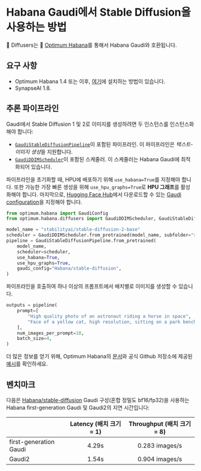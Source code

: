 <!--Copyright 2023 The HuggingFace Team. All rights reserved.

Licensed under the Apache License, Version 2.0 (the "License"); you may not use this file except in compliance with
the License. You may obtain a copy of the License at

http://www.apache.org/licenses/LICENSE-2.0

Unless required by applicable law or agreed to in writing, software distributed under the License is distributed on
an "AS IS" BASIS, WITHOUT WARRANTIES OR CONDITIONS OF ANY KIND, either express or implied. See the License for the
specific language governing permissions and limitations under the License.
-->

# Habana Gaudi에서 Stable Diffusion을 사용하는 방법

🤗 Diffusers는 🤗 [Optimum Habana](https://huggingface.co/docs/optimum/habana/usage_guides/stable_diffusion)를 통해서 Habana Gaudi와 호환됩니다.

## 요구 사항

- Optimum Habana 1.4 또는 이후, [여기](https://huggingface.co/docs/optimum/habana/installation)에 설치하는 방법이 있습니다.
- SynapseAI 1.8.


## 추론 파이프라인

Gaudi에서 Stable Diffusion 1 및 2로 이미지를 생성하려면 두 인스턴스를 인스턴스화해야 합니다:
- [`GaudiStableDiffusionPipeline`](https://huggingface.co/docs/optimum/habana/package_reference/stable_diffusion_pipeline)이 포함된 파이프라인. 이 파이프라인은 *텍스트-이미지 생성*을 지원합니다.
- [`GaudiDDIMScheduler`](https://huggingface.co/docs/optimum/habana/package_reference/stable_diffusion_pipeline#optimum.habana.diffusers.GaudiDDIMScheduler)이 포함된 스케줄러. 이 스케줄러는 Habana Gaudi에 최적화되어 있습니다.

파이프라인을 초기화할 때, HPU에 배포하기 위해 `use_habana=True`를 지정해야 합니다.
또한 가능한 가장 빠른 생성을 위해 `use_hpu_graphs=True`로 **HPU 그래프**를 활성화해야 합니다.
마지막으로, [Hugging Face Hub](https://huggingface.co/Habana)에서 다운로드할 수 있는 [Gaudi configuration](https://huggingface.co/docs/optimum/habana/package_reference/gaudi_config)을 지정해야 합니다.

```python
from optimum.habana import GaudiConfig
from optimum.habana.diffusers import GaudiDDIMScheduler, GaudiStableDiffusionPipeline

model_name = "stabilityai/stable-diffusion-2-base"
scheduler = GaudiDDIMScheduler.from_pretrained(model_name, subfolder="scheduler")
pipeline = GaudiStableDiffusionPipeline.from_pretrained(
    model_name,
    scheduler=scheduler,
    use_habana=True,
    use_hpu_graphs=True,
    gaudi_config="Habana/stable-diffusion",
)
```

파이프라인을 호출하여 하나 이상의 프롬프트에서 배치별로 이미지를 생성할 수 있습니다.

```python
outputs = pipeline(
    prompt=[
        "High quality photo of an astronaut riding a horse in space",
        "Face of a yellow cat, high resolution, sitting on a park bench",
    ],
    num_images_per_prompt=10,
    batch_size=4,
)
```

더 많은 정보를 얻기 위해, Optimum Habana의 [문서](https://huggingface.co/docs/optimum/habana/usage_guides/stable_diffusion)와 공식 Github 저장소에 제공된 [예시](https://github.com/huggingface/optimum-habana/tree/main/examples/stable-diffusion)를 확인하세요.


## 벤치마크

다음은 [Habana/stable-diffusion](https://huggingface.co/Habana/stable-diffusion) Gaudi 구성(혼합 정밀도 bf16/fp32)을 사용하는 Habana first-generation Gaudi 및 Gaudi2의 지연 시간입니다:

|                        | Latency (배치 크기 = 1) | Throughput (배치 크기 = 8) |
| ---------------------- |:------------------------:|:---------------------------:|
| first-generation Gaudi | 4.29s                    | 0.283 images/s              |
| Gaudi2                 | 1.54s                    | 0.904 images/s              |
